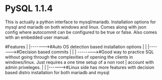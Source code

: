 # PySQL 1.1.4
This is actually a python interface to mysql/mariadb. Installation options for mysql and mariadb on both windows and linux. Comes along with json config where autocommit can be configured to be true or false. Also comes with an embedded user manual.

#Features
 |
 |------->#Auto OS detection based installation options
 |
 |
 |------->#Decision based commits
 |
 |
 |
 -------->#Good way to practice SQL without going through the complexities of opening the clients in windows/linux. Just requires a one time setup of a non root       |         account with   admin priveleges.
  |
  |
  |------>#Linux side has more features with decision based distro installation for both mariadb and mysql
 
